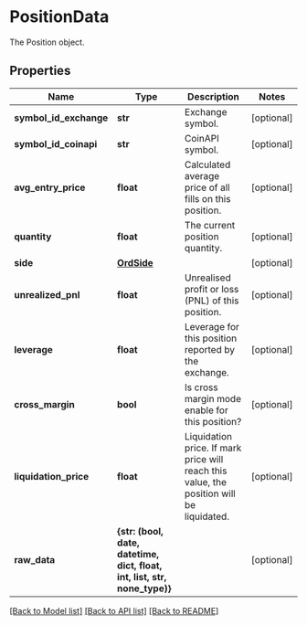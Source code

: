 # PositionData

The Position object.

## Properties
Name | Type | Description | Notes
------------ | ------------- | ------------- | -------------
**symbol_id_exchange** | **str** | Exchange symbol. | [optional] 
**symbol_id_coinapi** | **str** | CoinAPI symbol. | [optional] 
**avg_entry_price** | **float** | Calculated average price of all fills on this position. | [optional] 
**quantity** | **float** | The current position quantity. | [optional] 
**side** | [**OrdSide**](OrdSide.md) |  | [optional] 
**unrealized_pnl** | **float** | Unrealised profit or loss (PNL) of this position. | [optional] 
**leverage** | **float** | Leverage for this position reported by the exchange. | [optional] 
**cross_margin** | **bool** | Is cross margin mode enable for this position? | [optional] 
**liquidation_price** | **float** | Liquidation price. If mark price will reach this value, the position will be liquidated. | [optional] 
**raw_data** | **{str: (bool, date, datetime, dict, float, int, list, str, none_type)}** |  | [optional] 

[[Back to Model list]](../README.md#documentation-for-models) [[Back to API list]](../README.md#documentation-for-api-endpoints) [[Back to README]](../README.md)


